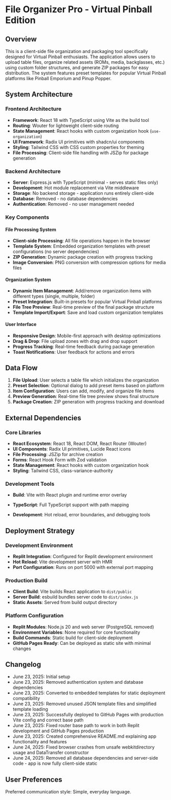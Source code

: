 # File Organizer Pro - Virtual Pinball Edition

## Overview

This is a client-side file organization and packaging tool specifically designed for Virtual Pinball enthusiasts. The application allows users to upload table files, organize related assets (ROMs, media, backglasses, etc.) using custom folder structures, and generate ZIP packages for easy distribution. The system features preset templates for popular Virtual Pinball platforms like Pinball Emporium and Pinup Popper.

## System Architecture

### Frontend Architecture
- **Framework**: React 18 with TypeScript using Vite as the build tool
- **Routing**: Wouter for lightweight client-side routing
- **State Management**: React hooks with custom organization hook (`use-organization`)
- **UI Framework**: Radix UI primitives with shadcn/ui components
- **Styling**: Tailwind CSS with CSS custom properties for theming
- **File Processing**: Client-side file handling with JSZip for package generation

### Backend Architecture
- **Server**: Express.js with TypeScript (minimal - serves static files only)
- **Development**: Hot module replacement via Vite middleware
- **Storage**: No backend storage - application runs entirely client-side
- **Database**: Removed - no database dependencies
- **Authentication**: Removed - no user management needed

### Key Components

#### File Processing System
- **Client-side Processing**: All file operations happen in the browser
- **Template System**: Embedded organization templates with preset configurations (no server dependencies)
- **ZIP Generation**: Dynamic package creation with progress tracking
- **Image Conversion**: PNG conversion with compression options for media files

#### Organization System
- **Dynamic Item Management**: Add/remove organization items with different types (single, multiple, folder)
- **Preset Integration**: Built-in presets for popular Virtual Pinball platforms
- **File Tree Preview**: Real-time preview of the final package structure
- **Template Import/Export**: Save and load custom organization templates

#### User Interface
- **Responsive Design**: Mobile-first approach with desktop optimizations
- **Drag & Drop**: File upload zones with drag and drop support
- **Progress Tracking**: Real-time feedback during package generation
- **Toast Notifications**: User feedback for actions and errors

## Data Flow

1. **File Upload**: User selects a table file which initializes the organization
2. **Preset Selection**: Optional dialog to add preset items based on platform
3. **Item Configuration**: Users can add, modify, and organize file items
4. **Preview Generation**: Real-time file tree preview shows final structure
5. **Package Creation**: ZIP generation with progress tracking and download

## External Dependencies

### Core Libraries
- **React Ecosystem**: React 18, React DOM, React Router (Wouter)
- **UI Components**: Radix UI primitives, Lucide React icons
- **File Processing**: JSZip for archive creation
- **Forms**: React Hook Form with Zod validation
- **State Management**: React hooks with custom organization hook
- **Styling**: Tailwind CSS, class-variance-authority

### Development Tools
- **Build**: Vite with React plugin and runtime error overlay

- **TypeScript**: Full TypeScript support with path mapping
- **Development**: Hot reload, error boundaries, and debugging tools

## Deployment Strategy

### Development Environment
- **Replit Integration**: Configured for Replit development environment
- **Hot Reload**: Vite development server with HMR
- **Port Configuration**: Runs on port 5000 with external port mapping

### Production Build
- **Client Build**: Vite builds React application to `dist/public`
- **Server Build**: esbuild bundles server code to `dist/index.js`
- **Static Assets**: Served from build output directory


### Platform Configuration
- **Replit Modules**: Node.js 20 and web server (PostgreSQL removed)
- **Environment Variables**: None required for core functionality
- **Build Commands**: Static build for client-side deployment
- **GitHub Pages Ready**: Can be deployed as static site with minimal changes

## Changelog
- June 23, 2025: Initial setup
- June 23, 2025: Removed authentication system and database dependencies
- June 23, 2025: Converted to embedded templates for static deployment compatibility
- June 23, 2025: Removed unused JSON template files and simplified template loading
- June 23, 2025: Successfully deployed to GitHub Pages with production Vite config and correct base path
- June 23, 2025: Fixed router base path to work in both Replit development and GitHub Pages production
- June 23, 2025: Created comprehensive README.md explaining app functionality and features
- June 24, 2025: Fixed browser crashes from unsafe webkitdirectory usage and DataTransfer constructor
- June 24, 2025: Removed all database dependencies and server-side code - app is now fully client-side static

## User Preferences

Preferred communication style: Simple, everyday language.